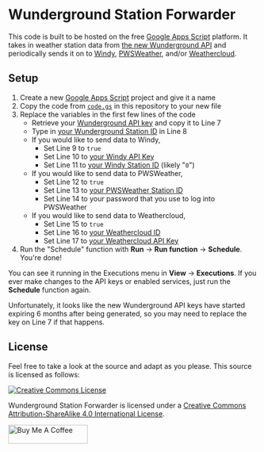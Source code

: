 # Wunderground Station Forwarder

This code is built to be hosted on the free [Google Apps Script](https://developers.google.com/apps-script) platform. It takes in weather station data from [the new Wunderground API](https://www.wunderground.com/member/api-keys) and periodically sends it on to [Windy](https://windy.com/), [PWSWeather](https://pwsweather.com/), and/or [Weathercloud](https://weathercloud.com/).

## Setup

1. Create a new [Google Apps Script](https://script.google.com/) project and give it a name
2. Copy the code from [`code.gs`](https://raw.githubusercontent.com/leoherzog/WundergroundStationForwarder/master/code.gs) in this repository to your new file
3. Replace the variables in the first few lines of the code
    - Retrieve your [Wunderground API key](https://www.wunderground.com/member/api-keys) and copy it to Line 7
    - Type in [your Wunderground Station ID](https://www.wunderground.com/member/devices) in Line 8
    - If you would like to send data to Windy,
      - Set Line 9 to `true`
      - Set Line 10 to [your Windy API Key](https://stations.windy.com/stations)
      - Set Line 11 to [your Windy Station ID](https://stations.windy.com/stations) (likely "`0`")
    - If you would like to send data to PWSWeather,
      - Set Line 12 to `true`
      - Set Line 13 to [your PWSWeather Station ID](https://www.pwsweather.com/stationlist.php)
      - Set Line 14 to your password that you use to log into PWSWeather
    - If you would like to send data to Weathercloud,
      - Set Line 15 to `true`
      - Set Line 16 to [your Weathercloud ID](https://app.weathercloud.net/devices)
      - Set Line 17 to [your Weathercloud API Key](https://app.weathercloud.net/devices)
4. Run the "Schedule" function with **Run** → **Run function** → **Schedule**. You're done!

You can see it running in the Executions menu in **View** → **Executions**. If you ever make changes to the API keys or enabled services, just run the **Schedule** function again.

Unfortunately, it looks like the new Wunderground API keys have started expiring 6 months after being generated, so you may need to replace the key on Line 7 if that happens.


## License

Feel free to take a look at the source and adapt as you please. This source is licensed as follows:

[![Creative Commons License](https://i.creativecommons.org/l/by-sa/4.0/88x31.png)](http://creativecommons.org/licenses/by-sa/4.0/)

Wunderground Station Forwarder is licensed under a [Creative Commons Attribution-ShareAlike 4.0 International License](http://creativecommons.org/licenses/by-sa/4.0/).

<a href="https://www.buymeacoffee.com/leoherzog" target="_blank"><img src="https://cdn.buymeacoffee.com/buttons/default-orange.png" alt="Buy Me A Coffee" style="height: 38px !important;width: 160px !important;" ></a>